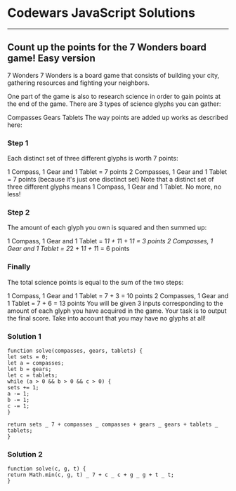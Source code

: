 # Codewars JavaScript Solutions

---

## Count up the points for the 7 Wonders board game! Easy version

7 Wonders
7 Wonders is a board game that consists of building your city, gathering resources and fighting your neighbors.

One part of the game is also to research science in order to gain points at the end of the game.
There are 3 types of science glyphs you can gather:

Compasses
Gears
Tablets
The way points are added up works as described here:

### Step 1

Each distinct set of three different glyphs is worth 7 points:

1 Compass, 1 Gear and 1 Tablet = 7 points
2 Compasses, 1 Gear and 1 Tablet = 7 points (because it's just one disctinct set)
Note that a distinct set of three different glyphs means 1 Compass, 1 Gear and 1 Tablet. No more, no less!

### Step 2

The amount of each glyph you own is squared and then summed up:

1 Compass, 1 Gear and 1 Tablet = 1*1 + 1*1 + 1*1 = 3 points
2 Compasses, 1 Gear and 1 Tablet = 2*2 + 1*1 + 1*1 = 6 points

### Finally

The total science points is equal to the sum of the two steps:

1 Compass, 1 Gear and 1 Tablet = 7 + 3 = 10 points
2 Compasses, 1 Gear and 1 Tablet = 7 + 6 = 13 points
You will be given 3 inputs corresponding to the amount of each glyph you have acquired in the game.
Your task is to output the final score. Take into account that you may have no glyphs at all!

### Solution 1

```
function solve(compasses, gears, tablets) {
let sets = 0;
let a = compasses;
let b = gears;
let c = tablets;
while (a > 0 && b > 0 && c > 0) {
sets += 1;
a -= 1;
b -= 1;
c -= 1;
}

return sets _ 7 + compasses _ compasses + gears _ gears + tablets _ tablets;
}
```

### Solution 2

```
function solve(c, g, t) {
return Math.min(c, g, t) _ 7 + c _ c + g _ g + t _ t;
}
```
